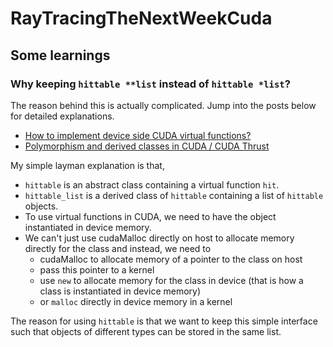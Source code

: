 # RayTracingTheNextWeekCuda

## Some learnings

### Why keeping `hittable **list` instead of `hittable *list`?

The reason behind this is actually complicated. Jump into the posts below for detailed explanations.

- [How to implement device side CUDA virtual functions?](https://stackoverflow.com/questions/26812913/how-to-implement-device-side-cuda-virtual-functions)
- [Polymorphism and derived classes in CUDA / CUDA Thrust](https://stackoverflow.com/questions/22988244/polymorphism-and-derived-classes-in-cuda-cuda-thrust/23476510#23476510)

My simple layman explanation is that,

- `hittable` is an abstract class containing a virtual function `hit`.
- `hittable_list` is a derived class of `hittable` containing a list of `hittable` objects.
- To use virtual functions in CUDA, we need to have the object instantiated in device memory.
- We can't just use cudaMalloc directly on host to allocate memory directly for the class and instead, we need to
  - cudaMalloc to allocate memory of a pointer to the class on host
  - pass this pointer to a kernel
  - use `new` to allocate memory for the class in device (that is how a class is instantiated in device memory)
  - or `malloc` directly in device memory in a kernel

The reason for using `hittable` is that we want to keep this simple interface such that objects of different types can be stored in the same list.

